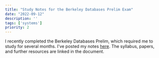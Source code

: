 ```yaml
---
title: "Study Notes for the Berkeley Databases Prelim Exam"
date: "2022-09-12"
description: ''
tags: ['systems']
priority: 2
---
```


I recently completed the Berkeley Databases Prelim, which required me to study for several months. I've posted my notes [here](./notes.pdf). The syllabus, papers, and further resources are linked in the document.